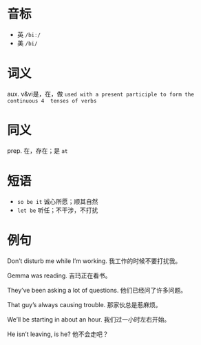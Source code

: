 # 音标

- 英 `/biː/`
- 美 `/bi/`

# 词义

aux. v&vi是，在，做
`used with a present participle to form the  continuous 4  tenses of verbs`

# 同义

prep. 在，存在；是
`at`

# 短语

- `so be it` 诚心所愿；顺其自然
- `let be` 听任；不干涉，不打扰

# 例句

Don’t disturb me while I’m working.
我工作的时候不要打扰我。

Gemma was reading.
吉玛正在看书。

They’ve been asking a lot of questions.
他们已经问了许多问题。

That guy’s always causing trouble.
那家伙总是惹麻烦。

We’ll be starting in about an hour.
我们过一小时左右开始。

He isn’t leaving, is he?
他不会走吧？


